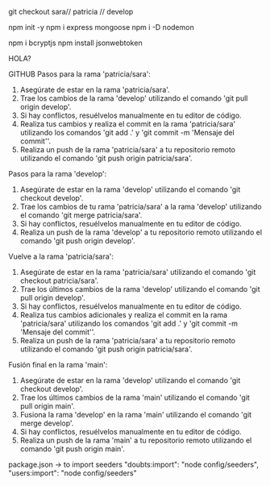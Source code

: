 git checkout sara// patricia // develop

npm init -y
npm i express mongoose
npm i -D nodemon

npm i bcryptjs
npm install jsonwebtoken

HOLA?

GITHUB
Pasos para la rama 'patricia/sara':

1. Asegúrate de estar en la rama 'patricia/sara'.
2. Trae los cambios de la rama 'develop' utilizando el comando 'git pull origin develop'.
3. Si hay conflictos, resuélvelos manualmente en tu editor de código.
4. Realiza tus cambios y realiza el commit en la rama 'patricia/sara' utilizando los comandos 'git add .' y 'git commit -m 'Mensaje del commit''.
5. Realiza un push de la rama 'patricia/sara' a tu repositorio remoto utilizando el comando 'git push origin patricia/sara'.

Pasos para la rama 'develop':

1. Asegúrate de estar en la rama 'develop' utilizando el comando 'git checkout develop'.
2. Trae los cambios de tu rama 'patricia/sara' a la rama 'develop' utilizando el comando 'git merge patricia/sara'.
3. Si hay conflictos, resuélvelos manualmente en tu editor de código.
4. Realiza un push de la rama 'develop' a tu repositorio remoto utilizando el comando 'git push origin develop'.

Vuelve a la rama 'patricia/sara':

1. Asegúrate de estar en la rama 'patricia/sara' utilizando el comando 'git checkout patricia/sara'.
2. Trae los últimos cambios de la rama 'develop' utilizando el comando 'git pull origin develop'.
3. Si hay conflictos, resuélvelos manualmente en tu editor de código.
4. Realiza tus cambios adicionales y realiza el commit en la rama 'patricia/sara' utilizando los comandos 'git add .' y 'git commit -m 'Mensaje del commit''.
5. Realiza un push de la rama 'patricia/sara' a tu repositorio remoto utilizando el comando 'git push origin patricia/sara'.

Fusión final en la rama 'main':

1. Asegúrate de estar en la rama 'develop' utilizando el comando 'git checkout develop'.
2. Trae los últimos cambios de la rama 'main' utilizando el comando 'git pull origin main'.
3. Fusiona la rama 'develop' en la rama 'main' utilizando el comando 'git merge develop'.
4. Si hay conflictos, resuélvelos manualmente en tu editor de código.
5. Realiza un push de la rama 'main' a tu repositorio remoto utilizando el comando 'git push origin main'.

package.json -> to import seeders
"doubts:import": "node config/seeders",
"users:import": "node config/seeders"
